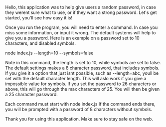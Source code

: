 Hello, this application was to help give users a random password, in case they werent sure what to use, or if they want a strong password. Let's get started, you'll see how easy it is!

Once you run the program, you will need to enter a command. In case you miss some information, or input it wrong. The default systems will help to give you a password. Here is an example on a password set to 10 characters, and disabled symbols.

node index.js --length=10 --symbols=false

Note in this command, the length is set to 10, while symbols are set to false. The default settings makes a 8 character password, that includes symbols. If you give it a option that just isnt possible, such as --length=abc, youll be set with the default character length. This will aslo work if you give a impossible value for symbols. If you set the password to 26 characters or above, this will go through the max characters of 25. You will then be given a 25 character password.

Each command must start with node index.js
If the command ends there, you will be prompted with a password of 8 characters without symbols.

Thank you for using this application. Make sure to stay safe on the web.